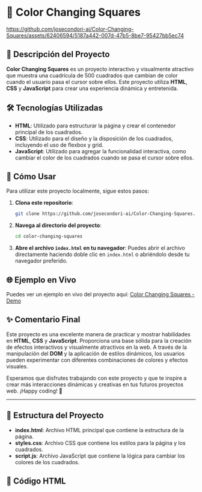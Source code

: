 # 🎨 Color Changing Squares



https://github.com/josecondori-ai/Color-Changing-Squares/assets/62406594/5187a442-007d-47b5-8be7-95427bb5ec74


## 📖 Descripción del Proyecto

**Color Changing Squares** es un proyecto interactivo y visualmente atractivo que muestra una cuadrícula de 500 cuadrados que cambian de color cuando el usuario pasa el cursor sobre ellos. Este proyecto utiliza **HTML**, **CSS** y **JavaScript** para crear una experiencia dinámica y entretenida.

## 🛠️ Tecnologías Utilizadas

- **HTML**: Utilizado para estructurar la página y crear el contenedor principal de los cuadrados.
- **CSS**: Utilizado para el diseño y la disposición de los cuadrados, incluyendo el uso de flexbox y grid.
- **JavaScript**: Utilizado para agregar la funcionalidad interactiva, como cambiar el color de los cuadrados cuando se pasa el cursor sobre ellos.

## 🚀 Cómo Usar

Para utilizar este proyecto localmente, sigue estos pasos:

1. **Clona este repositorio**:
    ```sh
    git clone https://github.com/josecondori-ai/Color-Changing-Squares.git
    ```

2. **Navega al directorio del proyecto**:
    ```sh
    cd color-changing-squares
    ```

3. **Abre el archivo `index.html` en tu navegador**:
    Puedes abrir el archivo directamente haciendo doble clic en `index.html` o abriéndolo desde tu navegador preferido.

## 🌐 Ejemplo en Vivo

Puedes ver un ejemplo en vivo del proyecto aquí: [Color Changing Squares - Demo]([https://tu-usuario.github.io/color-changing-squares/](https://josecondori-ai.github.io/Color-Changing-Squares/))

## ✨ Comentario Final

Este proyecto es una excelente manera de practicar y mostrar habilidades en **HTML**, **CSS** y **JavaScript**. Proporciona una base sólida para la creación de efectos interactivos y visualmente atractivos en la web. A través de la manipulación del **DOM** y la aplicación de estilos dinámicos, los usuarios pueden experimentar con diferentes combinaciones de colores y efectos visuales.

Esperamos que disfrutes trabajando con este proyecto y que te inspire a crear más interacciones dinámicas y creativas en tus futuros proyectos web. ¡Happy coding! 🎉

---

## 📂 Estructura del Proyecto

- **index.html**: Archivo HTML principal que contiene la estructura de la página.
- **styles.css**: Archivo CSS que contiene los estilos para la página y los cuadrados.
- **script.js**: Archivo JavaScript que contiene la lógica para cambiar los colores de los cuadrados.

## 📝 Código HTML

```html
